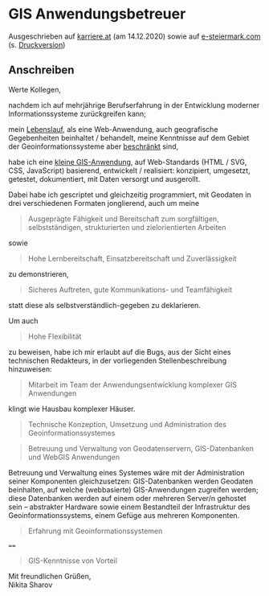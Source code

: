 # GIS Anwendungsbetreuer

Ausgeschrieben auf [karriere.at](https://www.karriere.at/jobs/gis-anwendungsbetreuerin#5765277) (am 14.12.2020) sowie auf [e-steiermark.com](https://www.e-steiermark.com/stelle/gis-anwendungsbetreuerin) (s. [Druckversion](media/gis-anwendungsbetreuer_e-steiermark.pdf))

## Anschreiben

Werte Kollegen,

nachdem ich auf mehrjährige Berufserfahrung in der Entwicklung moderner Informationssysteme zurückgreifen kann; 

mein [Lebenslauf](https://observablehq.com/@nikita-sharov/cv), als eine Web-Anwendung, auch geografische Gegebenheiten beinhaltet / behandelt, meine Kenntnisse auf dem Gebiet der Geoinformationssysteme aber [beschränkt](https://github.com/235u/proposals.de-de/tree/master/ScaleConverter) sind,

habe ich eine [kleine GIS-Anwendung](https://observablehq.com/@nikita-sharov/metropolitan-france-map), auf Web-Standards (HTML / SVG, CSS, JavaScript) basierend, entwickelt / realisiert: konzipiert, umgesetzt, getestet, dokumentiert, mit Daten versorgt und ausgerollt. 

Dabei habe ich gescriptet und gleichzeitig programmiert, mit Geodaten in drei verschiedenen Formaten jonglierend, auch um meine 

> Ausgeprägte Fähigkeit und Bereitschaft zum sorgfältigen, selbstständigen, strukturierten und zielorientierten Arbeiten

sowie

> Hohe Lernbereitschaft, Einsatzbereitschaft und Zuverlässigkeit

zu demonstrieren,

> Sicheres Auftreten, gute Kommunikations- und Teamfähigkeit

statt diese als selbstverständlich-gegeben zu deklarieren. 

Um auch

> Hohe Flexibilität

zu beweisen, habe ich mir erlaubt auf die Bugs, aus der Sicht eines technischen Redakteurs, in der vorliegenden Stellenbeschreibung hinzuweisen:

> Mitarbeit im Team der Anwendungsentwicklung komplexer GIS Anwendungen

klingt wie Hausbau komplexer Häuser.

> Technische Konzeption, Umsetzung und Administration des Geoinformationssystemes

> Betreuung und Verwaltung von Geodatenservern, GIS-Datenbanken und WebGIS Anwendungen

Betreuung und Verwaltung eines System~~e~~s wäre mit der Administration seiner Komponenten gleichzusetzen: GIS-Datenbanken werden Geodaten beinhalten, auf welche (webbasierte) GIS-Anwendungen zugreifen werden; diese Datenbanken werden auf einem oder mehreren Server/n gehostet sein – abstrakter Hardware sowie einem Bestandteil der Infrastruktur des Geoinformationssystems, einem Gefüge aus mehreren Komponenten.

> Erfahrung mit Geoinformationssystemen

`==`

> GIS-Kenntnisse von Vorteil

Mit freundlichen Grüßen,  
Nikita Sharov
